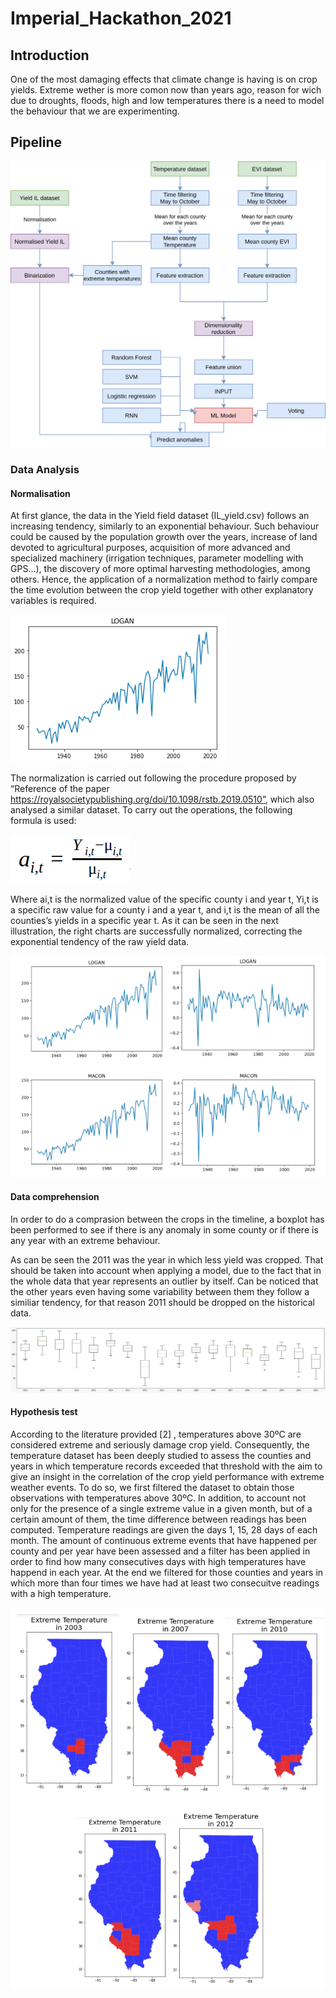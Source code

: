 # Imperial_Hackathon_2021

## Introduction
One of the most damaging effects that climate change is having is on crop yields. Extreme wether is more comon now than years ago, reason for wich due to droughts, floods, high and low temperatures there is a need to model the behaviour that we are experimenting.

## Pipeline
![Pipeline](images/pipeline.png)
### Data Analysis
#### Normalisation
At first glance, the data in the Yield field dataset (IL_yield.csv) follows an increasing tendency, similarly to an exponential behaviour. Such behaviour could be caused by the population growth over the years, increase of land devoted to agricultural purposes, acquisition of more advanced and specialized machinery (irrigation techniques, parameter modelling with GPS...), the discovery of more optimal harvesting methodologies, among others. Hence, the application of a normalization method to fairly compare the time evolution between the crop yield together with other explanatory variables is required. 

![Timeline](images/timeline_logan.png)

The normalization is carried out following the procedure proposed by “Reference of the paper https://royalsocietypublishing.org/doi/10.1098/rstb.2019.0510”, which also analysed a similar dataset. To carry out the operations, the following formula is used: 

![normalisation_formula](images/normalisation_formula.png)

Where ai,t is the normalized value of the specific county i and year t,  Yi,t is a specific raw value for a county i and a year t, and  i,t is the mean of all the counties’s yields in a specific year t. 
As it can be seen in the next illustration, the right charts are successfully normalized, correcting the exponential tendency of the raw yield data.  

![Normalization](images/Normalization.png)

#### Data comprehension
In order to do a comprasion between the crops in the timeline, a boxplot has been performed to see if there is any anomaly in some county or if there is any year with an extreme behaviour.

As can be seen the 2011 was the year in which less yield was cropped. That should be taken into account when applying a model, due to the fact that in the whole data that year represents an outlier by itself. Can be noticed that the other years even having some variability between them they follow a similiar tendency, for that reason 2011 should be dropped on the historical data.

![BoxPlot](images/boxplots.jpeg)

#### Hypothesis test 
According to the literature provided [2] , temperatures above 30ºC are considered extreme and seriously damage crop yield. Consequently, the temperature dataset has been deeply studied to assess the counties and years in which temperature records exceeded that threshold with the aim to give an insight in the correlation of the crop yield performance with extreme weather events. 
To do so, we first filtered the dataset to obtain those observations with temperatures above 30ºC. In addition, to account not only for the presence of a single extreme value in a given month, but of a certain amount of them, the time difference between readings has been computed. Temperature readings are given the days 1, 15, 28 days of each month. The amount of continuous extreme events that have happened per county and per year have been assessed and a filter has been applied in order to find how many consecutives days with high temperatures have happend in each year. At the end we filtered for those counties and years in which more than four times we have had at least two consecuitve readings with a high temperature.

![extreme](images/extreme.png)



